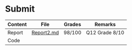 # Submit

| Content    | File | Grades | Remarks |
| ---------- | ------ | ------ | ------ |
| Report | [Report2.md](./Report2.md) | 98/100  | Q12 Grade 8/10 |
| Code |  |    |  |

